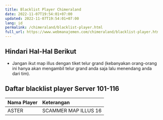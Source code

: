 ```yaml
---
title: Blacklist Player Chimeraland
date: 2022-11-07T19:54:01+07:00
updated: 2022-11-07T19:54:01+07:00
lang: id
permalink: /chimeraland/blacklist-player.html
full_url: https://www.webmanajemen.com/chimeraland/blacklist-player.html
---
```


## Hindari Hal-Hal Berikut
- Jangan ikut map illus dengan tiket telur grand (kebanyakan orang-orang ini hanya akan mengambil telur grand anda saja lalu menendang anda dari tim).

## Daftar blacklist player Server 101-116

| Nama Player | Keterangan |
| :--- | :--- |
| ASTER | SCAMMER MAP ILLUS 16 |

